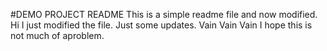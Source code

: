#DEMO PROJECT README 
This is a simple readme file and now modified. 
Hi I just modified the file.
Just some updates.
Vain Vain Vain
I hope this is not much of aproblem.